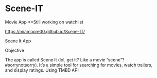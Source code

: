 # Scene-IT
Movie App 
**Still working on watchlist 

https://miamoore00.github.io/Scene-IT/


Scene It App


Objective

The app is called Scene It (lol, get it? Like a movie “scene”? #sorrynotsorry). It’s a simple tool for searching for movies, watch trailers, and display ratings. Using TMBD API

